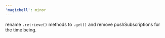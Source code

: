```yaml
---
'magicbell': minor
---
```


rename `.retrieve()` methods to `.get()` and remove pushSubscriptions for the time being.
